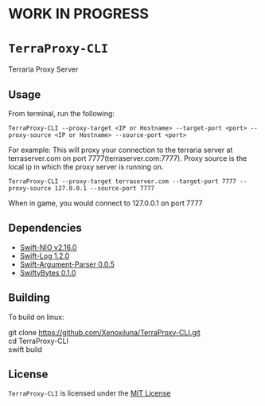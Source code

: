 # WORK IN PROGRESS
# `TerraProxy-CLI`
  Terraria Proxy Server

 ## Usage
 From terminal, run the following:
 
 `TerraProxy-CLI --proxy-target <IP or Hostname> --target-port <port> --proxy-source <IP or Hostname> --source-port <port>`
 
 For example:
 This will proxy your connection to the terraria server at terraserver.com on port 7777(terraserver.com:7777). Proxy source is the local ip in which the proxy server is running on. 
 
 `TerraProxy-CLI --proxy-target terraserver.com --target-port 7777 --proxy-source 127.0.0.1 --source-port 7777`
 
 When in game, you would connect to 127.0.0.1 on port 7777
 
 ## Dependencies

- [Swift-NIO v2.16.0](https://github.com/apple/swift-nio)
- [Swift-Log 1.2.0](https://github.com/apple/swift-log)
- [Swift-Argument-Parser 0.0.5](https://github.com/apple/swift-argument-parser)
- [SwiftyBytes 0.1.0](https://github.com/Xenoxiluna/SwiftyBytes)

 ## Building
 To build on linux:
 
 git clone https://github.com/Xenoxiluna/TerraProxy-CLI.git<br/>
 cd TerraProxy-CLI<br/>
 swift build

 ## License

 `TerraProxy-CLI` is licensed under the [MIT License](LICENSE)
